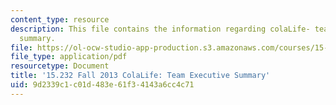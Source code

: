 ```yaml
---
content_type: resource
description: This file contains the information regarding colaLife- team executive
  summary.
file: https://ol-ocw-studio-app-production.s3.amazonaws.com/courses/15-232-business-model-innovation-global-health-in-frontier-markets-fall-2013/9d2339c1c01d483e61f34143a6cc4c71_MIT15_232F13_t2_excsummary.pdf
file_type: application/pdf
resourcetype: Document
title: '15.232 Fall 2013 ColaLife: Team Executive Summary'
uid: 9d2339c1-c01d-483e-61f3-4143a6cc4c71
---
```

